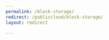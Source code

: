 ```yaml
---
permalink: /block-storage/
redirect: /publiccloud/block-storage/
layout: redirect

---
```

<!--UNDER REVISION-->


<!--
Instructions:
permalink = The deprecated URL that you want to redirect to a new URL.
redirect  = The new URL.
Give your file the same name as the file that you are redirecting to.
-->

